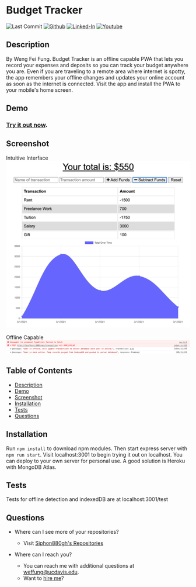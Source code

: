 Budget Tracker
====
![Last Commit](https://img.shields.io/github/last-commit/Siphon880gh/budget-tracker/master)
<a target="_blank" href="https://github.com/Siphon880gh" rel="nofollow"><img src="https://img.shields.io/badge/GitHub--blue?style=social&logo=GitHub" alt="Github" data-canonical-src="https://img.shields.io/badge/GitHub--blue?style=social&logo=GitHub" style="max-width:8.5ch;"></a>
<a target="_blank" href="https://www.linkedin.com/in/weng-fung/" rel="nofollow"><img src="https://img.shields.io/badge/LinkedIn-blue?style=flat&logo=linkedin&labelColor=blue" alt="Linked-In" data-canonical-src="https://img.shields.io/badge/LinkedIn-blue?style=flat&amp;logo=linkedin&amp;labelColor=blue" style="max-width:10ch;"></a>
<a target="_blank" href="https://www.youtube.com/@WayneTeachesCode/" rel="nofollow"><img src="https://img.shields.io/badge/Youtube-red?style=flat&logo=youtube&labelColor=red" alt="Youtube" data-canonical-src="https://img.shields.io/badge/Youtube-red?style=flat&amp;logo=youtube&amp;labelColor=red" style="max-width:10ch;"></a>

Description
---
By Weng Fei Fung. Budget Tracker is an offline capable PWA that lets you record your expenses and deposits so you can track your budget anywhere you are. Even if you are traveling to a remote area where internet is spotty, the app remembers your offline changes and updates your online account as soon as the internet is connected. Visit the app and install the PWA to your mobile's home screen.

Demo
---
### [Try it out now](https://wengindustries.com/app/budget-tracker).

Screenshot
---
Intuitive Interface
![Screenshot of interface](README/screenshot.png)

Offline Capable
![Screenshot of offline capable](README/console.log.png)

Table of Contents
---
- [Description](#description)
- [Demo](#demo)
- [Screenshot](#screenshot)
- [Installation](#installation)
- [Tests](#tests)
- [Questions](#questions)

Installation
---
Run `npm install` to download npm modules. Then start express server with `npm run start`. Visit localhost:3001 to begin trying it out on localhost. You can deploy to your own server for personal use. A good solution is Heroku with MongoDB Atlas.

Tests
---
Tests for offline detection and indexedDB are at localhost:3001/test

Questions
---
- Where can I see more of your repositories?
	- Visit [Siphon880gh's Repositories](https://github.com/Siphon880gh)

- Where can I reach you?
	- You can reach me with additional questions at <a href='mailto:weffung@ucdavis.edu'>weffung@ucdavis.edu</a>.
	- Want to [hire me](https://www.linkedin.com/in/weng-fung/)?